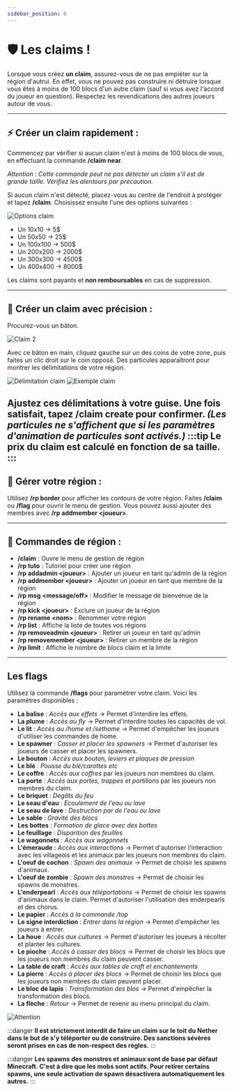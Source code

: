 ```yaml
---
sidebar_position: 6
---
```


# 🛡️ Les claims !

Lorsque vous créez **un claim**, assurez-vous de ne pas empiéter sur la région d'autrui. En effet, vous ne pouvez pas construire ni détruire lorsque vous êtes à moins de 100 blocs d'un autre claim (sauf si vous avez l'accord du joueur en question). Respectez les revendications des autres joueurs autour de vous.

---

## ⚡ Créer un claim rapidement :
Commencez par vérifier si aucun claim n'est à moins de 100 blocs de vous, en effectuant la commande **/claim near**.

*Attention : Cette commande peut ne pas détecter un claim s'il est de grande taille. Vérifiez les alentours par précaution.*

Si aucun claim n'est détecté, placez-vous au centre de l'endroit à protéger et tapez **/claim**. Choisissez ensuite l'une des options suivantes :

![Options claim](/img/claim/claim.png)

- Un 10x10 → 5$
- Un 50x50 → 25$
- Un 100x100 → 500$
- Un 200x200 → 2000$
- Un 300x300 → 4500$
- Un 400x400 → 8000$

Les claims sont payants et **non remboursables** en cas de suppression.

---

## 🎯 Créer un claim avec précision :
Procurez-vous un bâton.

![Claim 2](/img/claim/claim2.png)

Avec ce bâton en main, cliquez gauche sur un des coins de votre zone, puis faites un clic droit sur le coin opposé. Des particules apparaîtront pour montrer les délimitations de votre région.

![Délimitation claim](/img/claim/claim3.png)
![Exemple claim](/img/claim/claim4.png)

Ajustez ces délimitations à votre guise. Une fois satisfait, tapez **/claim create** pour confirmer. *(Les particules ne s'affichent que si les paramètres d'animation de particules sont activés.)*
:::tip
Le prix du claim est calculé en fonction de sa taille.
:::
---

## 🔧 Gérer votre région :
Utilisez **/rp border** pour afficher les contours de votre région. Faites **/claim** ou **/flag** pour ouvrir le menu de gestion. Vous pouvez aussi ajouter des membres avec **/rp addmember &lt;joueur&gt;**.

---

## 📜 Commandes de région :
- **/claim** : Ouvre le menu de gestion de région
- **/rp tuto** : Tutoriel pour créer une région
- **/rp addadmin &lt;joueur&gt;** : Ajouter un joueur en tant qu'admin de la région
- **/rp addmember &lt;joueur&gt;** : Ajouter un joueur en tant que membre de la région
- **/rp msg &lt;message/off&gt;** : Modifier le message de bienvenue de la région
- **/rp kick &lt;joueur&gt;** : Exclure un joueur de la région
- **/rp rename &lt;nom&gt;** : Renommer votre région
- **/rp list** : Affiche la liste de toutes vos régions
- **/rp removeadmin &lt;joueur&gt;** : Retirer un joueur en tant qu'admin
- **/rp removemember &lt;joueur&gt;** : Retirer un membre de la région
- **/rp limit** : Affiche le nombre de blocs claim et la limite

---
## Les flags
Utilisez la commande **/flags** pour paramétrer votre claim. Voici les paramètres disponibles :

- **La balise** : _Accès aux effets_ → Permet d'interdire les effets.
- **La plume** : _Accès au fly_ → Permet d'interdire toutes les capacités de vol.
- **Le lit** : _Accès au /home et /sethome_ → Permet d'empêcher les joueurs d'utiliser les commandes de home.
- **Le spawner** : _Casser et placer les spawners_ → Permet d'autoriser les joueurs de casser et placer les spawners.
- **Le bouton** : _Accès aux bouton, leviers et plaques de pression_
- **Le blé** : _Pousse du blé/carottes etc_
- **Le coffre** : _Accès aux coffres_ par les joueurs non membres du claim.
- **La porte** : _Accès aux portes, trappes et portillons_ par les joueurs non membres du claim.
- **Le briquet** : _Dégâts du feu_
- **Le seau d'eau** : _Ecoulement de l'eau ou lave_
- **Le seau de lave** : _Destruction par de l'eau ou lave_
- **Le sable** : _Gravité des blocs_
- **Les bottes** : _Formation de glace avec des bottes_
- **Le feuillage** : _Disparition des feuilles_
- **Le wagonnets** : _Accès aux wagonnets_
- **L'émeraude** : _Accès aux interactions_ → Permet d'autoriser l'interaction avec les  villageois et les animaux par les joueurs non membres du claim.
- **L'oeuf de cochon** : _Spawn des animaux_ → Permet de choisir les spawns d'animaux.
- **L'oeuf de zombie** : _Spawn des monstres_ → Permet de choisir les spawns de monstres.
- **L'enderpearl** : _Accès aux téléportations_ → Permet de choisir les spawns d'animaux dans le claim. Permet d'autoriser l'utilisation des enderpearls et des chorus.
- **Le papier** : _Accès à la commande /top_
- **Le signe interdiction** : _Entrer dans la région_ →  Permet d'empêcher les joueurs à entrer.
- **La houe** : _Accès aux cultures_ →  Permet d'autoriser les joueurs à récolter et planter les cultures.
- **Le pioche** : _Accès à casser des blocs_ → Permet de choisir les blocs que les joueurs non membres du claim peuvent casser.
- **La table de craft** : _Accès aux tables de craft et enchantements_
- **La pierre** : _Accès à placer des blocs_ → Permet de choisir les blocs que les joueurs non membres du claim peuvent placer.
- **Le bloc de lapis** : _Transformation des blos_ → Permet d'empêcher la transformation des blocs.
- **La flèche** : _Retour_ →  Permet de revenir au menu principal du claim.

![Attention](/img/claim/warning.png)

:::danger
**Il est strictement interdit de faire un claim sur le toit du Nether dans le but de s'y téléporter ou de construire. Des sanctions sévères seront prises en cas de non-respect des règles.**
:::

:::danger
**Les spawns des monstres et animaux sont de base par défaut Minecraft. C'est à dire que les mobs sont actifs. Pour retirer certains spawns, une seule activation de spawn désactivera automatiquement les autres.**
:::


